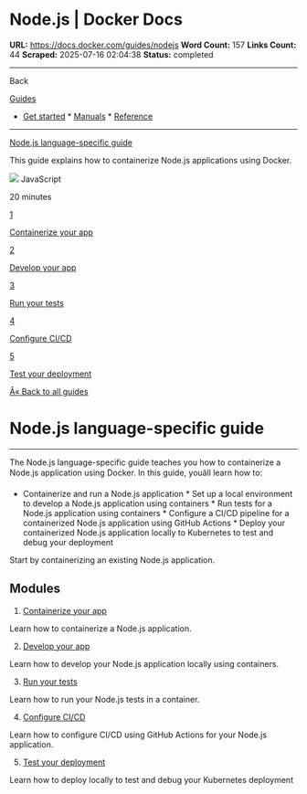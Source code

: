 # Node.js | Docker Docs

**URL:** https://docs.docker.com/guides/nodejs
**Word Count:** 157
**Links Count:** 44
**Scraped:** 2025-07-16 02:04:38
**Status:** completed

---

Back

[Guides](https://docs.docker.com/guides/)

  * [Get started](https://docs.docker.com/get-started/)   * [Manuals](https://docs.docker.com/manuals/)   * [Reference](https://docs.docker.com/reference/)

* * *

[Node.js language-specific guide](https://docs.docker.com/guides/nodejs/)

This guide explains how to containerize Node.js applications using Docker.

![](https://cdn.jsdelivr.net/gh/devicons/devicon@latest/icons/javascript/javascript-original.svg) JavaScript

20 minutes

[1](https://docs.docker.com/guides/nodejs/containerize/)

[Containerize your app](https://docs.docker.com/guides/nodejs/containerize/)

[2](https://docs.docker.com/guides/nodejs/develop/)

[Develop your app](https://docs.docker.com/guides/nodejs/develop/)

[3](https://docs.docker.com/guides/nodejs/run-tests/)

[Run your tests](https://docs.docker.com/guides/nodejs/run-tests/)

[4](https://docs.docker.com/guides/nodejs/configure-ci-cd/)

[Configure CI/CD](https://docs.docker.com/guides/nodejs/configure-ci-cd/)

[5](https://docs.docker.com/guides/nodejs/deploy/)

[Test your deployment](https://docs.docker.com/guides/nodejs/deploy/)

[Â« Back to all guides](https://docs.docker.com/guides/)

# Node.js language-specific guide

* * *

The Node.js language-specific guide teaches you how to containerize a Node.js application using Docker. In this guide, youâll learn how to:

  * Containerize and run a Node.js application   * Set up a local environment to develop a Node.js application using containers   * Run tests for a Node.js application using containers   * Configure a CI/CD pipeline for a containerized Node.js application using GitHub Actions   * Deploy your containerized Node.js application locally to Kubernetes to test and debug your deployment

Start by containerizing an existing Node.js application.

## Modules

  1. [Containerize your app](https://docs.docker.com/guides/nodejs/containerize/)

Learn how to containerize a Node.js application.

  2. [Develop your app](https://docs.docker.com/guides/nodejs/develop/)

Learn how to develop your Node.js application locally using containers.

  3. [Run your tests](https://docs.docker.com/guides/nodejs/run-tests/)

Learn how to run your Node.js tests in a container.

  4. [Configure CI/CD](https://docs.docker.com/guides/nodejs/configure-ci-cd/)

Learn how to configure CI/CD using GitHub Actions for your Node.js application.

  5. [Test your deployment](https://docs.docker.com/guides/nodejs/deploy/)

Learn how to deploy locally to test and debug your Kubernetes deployment